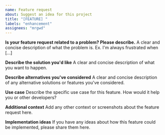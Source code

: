 ```yaml
---
name: Feature request
about: Suggest an idea for this project
title: "[FEATURE] "
labels: "enhancement"
assignees: "mrgwd"
---
```


**Is your feature request related to a problem? Please describe.**
A clear and concise description of what the problem is. Ex. I'm always frustrated when [...]

**Describe the solution you'd like**
A clear and concise description of what you want to happen.

**Describe alternatives you've considered**
A clear and concise description of any alternative solutions or features you've considered.

**Use case**
Describe the specific use case for this feature. How would it help you or other developers?

**Additional context**
Add any other context or screenshots about the feature request here.

**Implementation ideas**
If you have any ideas about how this feature could be implemented, please share them here.
